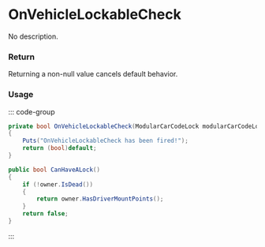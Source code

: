 # OnVehicleLockableCheck
<Badge type="info" text="Vehicle"/><Badge type="danger" text="Carbon Compatible"/><Badge type="warning" text="Oxide Compatible"/>
No description.
### Return
Returning a non-null value cancels default behavior.

### Usage
::: code-group
```csharp [Example]
private bool OnVehicleLockableCheck(ModularCarCodeLock modularCarCodeLock)
{
	Puts("OnVehicleLockableCheck has been fired!");
	return (bool)default;
}
```
```csharp [Source — Assembly-CSharp @ ModularCarCodeLock]
public bool CanHaveALock()
{
	if (!owner.IsDead())
	{
		return owner.HasDriverMountPoints();
	}
	return false;
}

```
:::
